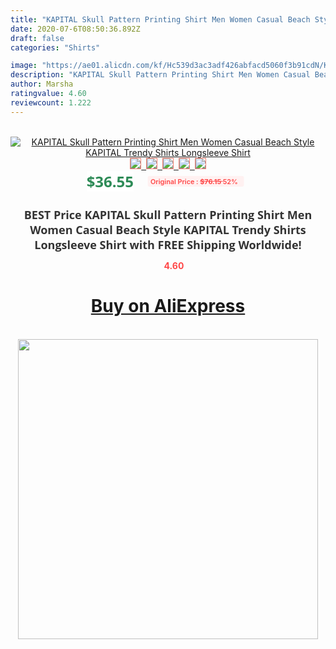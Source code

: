 ```yaml
---
title: "KAPITAL Skull Pattern Printing Shirt Men Women Casual Beach Style KAPITAL Trendy Shirts Longsleeve Shirt"
date: 2020-07-6T08:50:36.892Z
draft: false
categories: "Shirts"

image: "https://ae01.alicdn.com/kf/Hc539d3ac3adf426abfacd5060f3b91cdN/KAPITAL-Skull-Pattern-Printing-Shirt-Men-Women-Casual-Beach-Style-KAPITAL-Trendy-Shirts-Longsleeve-Shirt.jpg"
description: "KAPITAL Skull Pattern Printing Shirt Men Women Casual Beach Style KAPITAL Trendy Shirts Longsleeve Shirt"
author: Marsha
ratingvalue: 4.60
reviewcount: 1.222
---
```

<br>
<div style="text-align: center;">
<a href="https://s.click.aliexpress.com/e/_9hKp6d" target="_blank" rel="nofollow noopener noreferrer"><img alt="KAPITAL Skull Pattern Printing Shirt Men Women Casual Beach Style KAPITAL Trendy Shirts Longsleeve Shirt" class="magnifier-image" src="https://ae01.alicdn.com/kf/Hc539d3ac3adf426abfacd5060f3b91cdN/KAPITAL-Skull-Pattern-Printing-Shirt-Men-Women-Casual-Beach-Style-KAPITAL-Trendy-Shirts-Longsleeve-Shirt.jpg_640x640.jpg">
<br>
<img style="border:1px solid salmon" src="https://ae01.alicdn.com/kf/Hc539d3ac3adf426abfacd5060f3b91cdN/KAPITAL-Skull-Pattern-Printing-Shirt-Men-Women-Casual-Beach-Style-KAPITAL-Trendy-Shirts-Longsleeve-Shirt.jpg_120x120.jpg">&nbsp;&nbsp;<img style="border:1px solid salmon" src="https://ae01.alicdn.com/kf/Hd345fdb817914ab5b5d1bf2cb6e5cd249/KAPITAL-Skull-Pattern-Printing-Shirt-Men-Women-Casual-Beach-Style-KAPITAL-Trendy-Shirts-Longsleeve-Shirt.jpg_120x120.jpg">&nbsp;&nbsp;<img style="border:1px solid salmon" src="https://ae01.alicdn.com/kf/H598da2c9bc7f48d08ad2f469eb9bb5e2N/KAPITAL-Skull-Pattern-Printing-Shirt-Men-Women-Casual-Beach-Style-KAPITAL-Trendy-Shirts-Longsleeve-Shirt.jpg_120x120.jpg">&nbsp;&nbsp;<img style="border:1px solid salmon" src="https://ae01.alicdn.com/kf/Hd9c1737eb1e040ce9de9aa1002795b9c2/KAPITAL-Skull-Pattern-Printing-Shirt-Men-Women-Casual-Beach-Style-KAPITAL-Trendy-Shirts-Longsleeve-Shirt.jpg_120x120.jpg">&nbsp;&nbsp;<img style="border:1px solid salmon" src="https://ae01.alicdn.com/kf/H9c92bbda783141ddae398f59b02d3b934/KAPITAL-Skull-Pattern-Printing-Shirt-Men-Women-Casual-Beach-Style-KAPITAL-Trendy-Shirts-Longsleeve-Shirt.jpg_120x120.jpg"></a></div><br0>
<div style="text-align: center;"><span style="background-color: white; border: 0px; box-sizing: border-box; color: seagreen; display: inline-block; font-family: &quot;open sans&quot; , &quot;arial&quot; , &quot;helvetica&quot; , sans-serif , &quot;heiti&quot;; font-size: 24px; font-stretch: inherit; font-weight: 700; line-height: inherit; margin: 0px 10px 0px 0px; padding: 0px; vertical-align: middle;">$36.55 </span>
<span style="background: rgb(255 , 241 , 241); border-radius: 3px; border: 0px; box-sizing: border-box; color: #ff4747; display: inline-block; font-family: inherit; font-size: 12px; font-stretch: inherit; font-style: inherit; font-variant: inherit; font-weight: 600; line-height: inherit; margin: 0px; padding: 2px 5px; transform: scale(0.9); vertical-align: middle;">Original Price : <b style="text-decoration: line-through;">$76.15 </b> 52%&nbsp;&nbsp;</span></div>
<h1 style="color: #333333; display: inline-block; font-family: &quot;open sans&quot; , &quot;arial&quot; , &quot;helvetica&quot; , sans-serif , &quot;heiti&quot;; font-size: 18px; font-stretch: inherit; font-weight: 700; text-align: center;">BEST Price KAPITAL Skull Pattern Printing Shirt Men Women Casual Beach Style KAPITAL Trendy Shirts Longsleeve Shirt with FREE Shipping Worldwide!</h1>
<div style="color: #ff4747; text-align: center;">
<img src="https://4.bp.blogspot.com/-M0ZcTcb-5uY/XleCXlxnR4I/AAAAAAAAAEc/OrjgMkXV1oMQFaCRZj5HQwOCBcu3w1FegCPcBGAYYCw/s1600/star.png" style="height: 15px;">&nbsp;<b>4.60</b></div>
<div class="button_cont" align="center"><a class="buynow_a" href="https://s.click.aliexpress.com/e/_9hKp6d" target="_blank" rel="nofollow noopener noreferrer"><H1>Buy on AliExpress</H1></a></div><br>
<div class="separator" style="clear: both; text-align: center;">
<img src="https://lh3.googleusercontent.com/-pTy5HemUv9M/XlePHvY0dAI/AAAAAAAAAE4/0nX5iRUoIWY8eMW9Dpxeirr157OZliDIgCLcBGAsYHQ/s1600/badge.gif" width="480">
</div>
